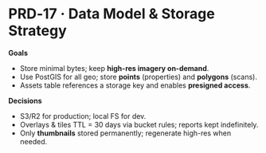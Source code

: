 # PRD‑17 · Data Model & Storage Strategy

**Goals**
- Store minimal bytes; keep **high-res imagery on-demand**.
- Use PostGIS for all geo; store **points** (properties) and **polygons** (scans).
- Assets table references a storage key and enables **presigned access**.

**Decisions**
- S3/R2 for production; local FS for dev.
- Overlays & tiles TTL = 30 days via bucket rules; reports kept indefinitely.
- Only **thumbnails** stored permanently; regenerate high-res when needed.
